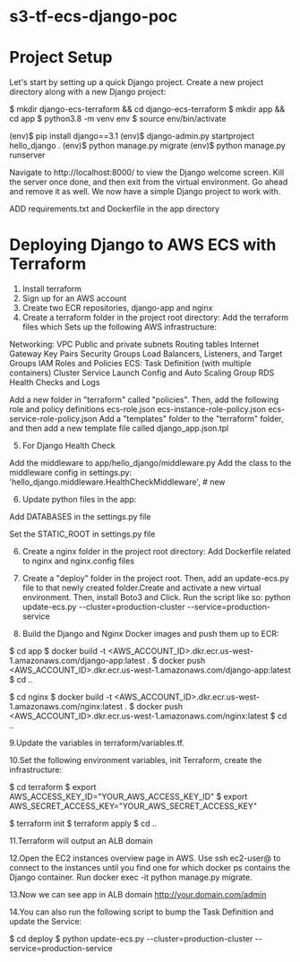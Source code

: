 # s3-tf-ecs-django-poc
# Project Setup

Let's start by setting up a quick Django project.
Create a new project directory along with a new Django project:

$ mkdir django-ecs-terraform && cd django-ecs-terraform
$ mkdir app && cd app
$ python3.8 -m venv env
$ source env/bin/activate

(env)$ pip install django==3.1
(env)$ django-admin.py startproject hello_django .
(env)$ python manage.py migrate
(env)$ python manage.py runserver

Navigate to http://localhost:8000/ to view the Django welcome screen. Kill the server once done, and then exit from the virtual environment. Go ahead and remove it as well. We now have a simple Django project to work with.

ADD requirements.txt and Dockerfile in the app directory

# Deploying Django to AWS ECS with Terraform

1. Install terraform
2. Sign up for an AWS account
3. Create two ECR repositories, django-app and nginx
4. Create a terraform folder in the project root directory:
Add the terraform files which Sets up the following AWS infrastructure:

Networking:
   VPC
   Public and private subnets
   Routing tables
   Internet Gateway
   Key Pairs
Security Groups
Load Balancers, Listeners, and Target Groups
IAM Roles and Policies
ECS:
   Task Definition (with multiple containers)
   Cluster
   Service
Launch Config and Auto Scaling Group
RDS
Health Checks and Logs

Add a new folder in "terraform" called "policies". Then, add the following role and policy definitions
ecs-role.json
ecs-instance-role-policy.json
ecs-service-role-policy.json
Add a "templates" folder to the "terraform" folder, and then add a new template file called django_app.json.tpl

5. For Django Health Check

Add the middleware to app/hello_django/middleware.py
Add the class to the middleware config in settings.py:
'hello_django.middleware.HealthCheckMiddleware',  # new

6. Update python files in the app:

Add DATABASES in the settings.py file

Set the STATIC_ROOT in settings.py file

6. Create a nginx folder in the project root directory: Add Dockerfile related to nginx and nginx.config files

7. Create a "deploy" folder in the project root. Then, add an update-ecs.py file to that newly created folder.Create and activate a new virtual environment. Then, install Boto3 and Click. Run the script like so:
python update-ecs.py --cluster=production-cluster --service=production-service

8. Build the Django and Nginx Docker images and push them up to ECR:

$ cd app
$ docker build -t <AWS_ACCOUNT_ID>.dkr.ecr.us-west-1.amazonaws.com/django-app:latest .
$ docker push <AWS_ACCOUNT_ID>.dkr.ecr.us-west-1.amazonaws.com/django-app:latest
$ cd ..

$ cd nginx
$ docker build -t <AWS_ACCOUNT_ID>.dkr.ecr.us-west-1.amazonaws.com/nginx:latest .
$ docker push <AWS_ACCOUNT_ID>.dkr.ecr.us-west-1.amazonaws.com/nginx:latest
$ cd ..

9.Update the variables in terraform/variables.tf.

10.Set the following environment variables, init Terraform, create the infrastructure:

$ cd terraform
$ export AWS_ACCESS_KEY_ID="YOUR_AWS_ACCESS_KEY_ID"
$ export AWS_SECRET_ACCESS_KEY="YOUR_AWS_SECRET_ACCESS_KEY"

$ terraform init
$ terraform apply
$ cd ..

11.Terraform will output an ALB domain

12.Open the EC2 instances overview page in AWS. Use ssh ec2-user@<ip> to connect to the instances until you find one for which docker ps contains the Django container. Run docker exec -it <container ID> python manage.py migrate.

13.Now we can see app in ALB domain http://your.domain.com/admin

14.You can also run the following script to bump the Task Definition and update the Service:

$ cd deploy
$ python update-ecs.py --cluster=production-cluster --service=production-service




